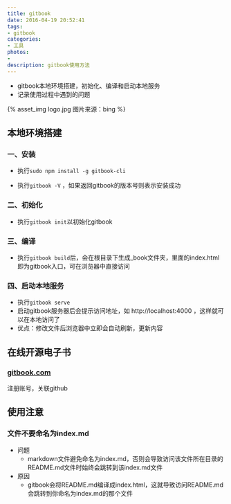 ```yaml
---
title: gitbook
date: 2016-04-19 20:52:41
tags:
- gitbook
categories:
- 工具
photos:
- 
description: gitbook使用方法
---
```



* gitbook本地环境搭建，初始化、编译和启动本地服务
* 记录使用过程中遇到的问题

{% asset_img logo.jpg 图片来源：bing %}

<!--more-->


## 本地环境搭建

### 一、安装

* 执行`sudo npm install -g gitbook-cli`

* 执行`gitbook -V` ，如果返回gitbook的版本号则表示安装成功

### 二、初始化

* 执行`gitbook init`以初始化gitbook

### 三、编译
* 执行`gitbook build`后，会在根目录下生成_book文件夹，里面的index.html即为gitbook入口，可在浏览器中直接访问

### 四、启动本地服务
* 执行`gitbook serve`
* 启动gitbook服务器后会提示访问地址，如 http://localhost:4000 ，这样就可以在本地访问了
* 优点：修改文件后浏览器中立即会自动刷新，更新内容

## 在线开源电子书

### [gitbook.com](https://www.gitbook.com)

注册账号，关联github

## 使用注意

### 文件不要命名为index.md
* 问题
  * markdown文件避免命名为index.md，否则会导致访问该文件所在目录的README.md文件时始终会跳转到该index.md文件
* 原因
    * gitbook会将README.md编译成index.html，这就导致访问README.md会跳转到你命名为index.md的那个文件
